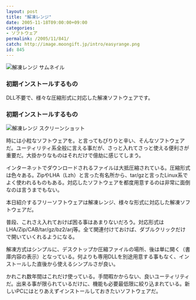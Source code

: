 ```yaml
---
layout: post
title: "解凍レンジ"
date: 2005-11-18T09:00:00+09:00
categories:
- ソフトウェア
permalink: /2005/11/841/
catch: http://image.moongift.jp/intro/easyrange.png
id: 845
---
```

 ![解凍レンジ サムネイル](http://image.moongift.jp/intro/easyrange.s.png "解凍レンジ サムネイル")
  

### 初期インストールするもの
  
DLL不要で、様々な圧縮形式に対応した解凍ソフトウェアです。  
<!--more-->  

### 初期インストールするもの
  

![解凍レンジ スクリーンショット](http://image.moongift.jp/intro/easyrange.png "解凍レンジ スクリーンショット")

  

時には小粒なソフトウェアを。と言ってもぴりりと辛い、そんなソフトウェアだ。ユーティリティ系全般に言える事だが、さっと入れてさっと使える便利さが重要だ。大掛かりなものはそれだけで億劫に感じてしまう。

  

インターネットでダウンロードされるファイルは大抵圧縮されている。圧縮形式は色々ある。ZipやLHA（Lzh）と言った有名所から、tar/gzと言ったLinux系でよく使われるものもある。対応したソフトウェアを都度用意するのは非常に面倒なのは言うまでもない。

  

本日紹介するフリーソフトウェアは解凍レンジ、様々な形式に対応した解凍ソフトウェアだ。

  

普段、これさえ入れておけば困る事はあまりないだろう。対応形式はLHA/Zip/CAB/tar/gz/bz2/arj等。全て関連付けておけば、ダブルクリックだけで開いていくれるようになる。

  

解凍方式はシンプルに、デスクトップか圧縮ファイルの場所、後は単に開く（書庫内容の表示）となっている。何よりも専用DLLを別途用意する事もなく、インストールした直後から使えるシンプルさが良い。

  

かれこれ数年間はこれだけ使っている。手間暇かからない、良いユーティリティだ。出来る事が限られているだけに、機能も必要最低限に絞り込まれている。新しいPCにはとりあえずインストールしておきたいソフトウェアだ。

